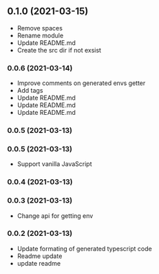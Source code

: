 ## **0.1.0** (2021-03-15)  
  
- Remove spaces  
- Rename module  
- Update README.md  
- Create the src dir if not exsist    
  
### **0.0.6** (2021-03-14)  
  
- Improve comments on generated envs getter  
- Add tags  
- Update README.md  
- Update README.md  
- Update README.md    
  
### **0.0.5** (2021-03-13)  
  
  
  
### **0.0.5** (2021-03-13)  
  
- Support vanilla JavaScript    
  
### **0.0.4** (2021-03-13)  
  
  
  
### **0.0.3** (2021-03-13)  
  
- Change api for getting env    
  
### **0.0.2** (2021-03-13)  
  
- Update formating of generated typescript code  
- Readme update  
- update readme    
  
